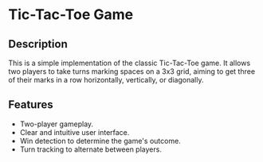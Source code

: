 # Tic-Tac-Toe Game

## Description

This is a simple implementation of the classic Tic-Tac-Toe game. It allows two players to take turns marking spaces on a 3x3 grid, aiming to get three of their marks in a row horizontally, vertically, or diagonally.

## Features

- Two-player gameplay.
- Clear and intuitive user interface.
- Win detection to determine the game's outcome.
- Turn tracking to alternate between players.